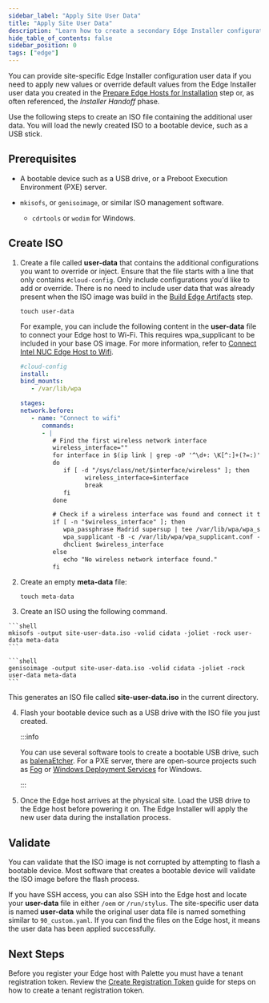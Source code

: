 ```yaml
---
sidebar_label: "Apply Site User Data"
title: "Apply Site User Data"
description: "Learn how to create a secondary Edge Installer configuration user data."
hide_table_of_contents: false
sidebar_position: 0
tags: ["edge"]
---
```


You can provide site-specific Edge Installer configuration user data if you need to apply new values or override default
values from the Edge Installer user data you created in the [Prepare Edge Hosts for Installation](../stage.md) step or,
as often referenced, the _Installer Handoff_ phase.

Use the following steps to create an ISO file containing the additional user data. You will load the newly created ISO
to a bootable device, such as a USB stick.

## Prerequisites

- A bootable device such as a USB drive, or a Preboot Execution Environment (PXE) server.

- `mkisofs`, or `genisoimage`, or similar ISO management software.

  - `cdrtools` or `wodim` for Windows.

## Create ISO

1.  Create a file called **user-data** that contains the additional configurations you want to override or inject.
    Ensure that the file starts with a line that only contains `#cloud-config`. Only include configurations you'd like
    to add or override. There is no need to include user data that was already present when the ISO image was build in
    the [Build Edge Artifacts](../../edgeforge-workflow/palette-canvos.md) step.

    ```shell
    touch user-data
    ```

    For example, you can include the following content in the **user-data** file to connect your Edge host to Wi-Fi. This
    requires wpa_supplicant to be included in your base OS image. For more information, refer to
    [Connect Intel NUC Edge Host to Wifi](../../networking/connect-wifi.md).

    ```yaml
    #cloud-config
    install:
    bind_mounts:
       - /var/lib/wpa

    stages:
    network.before:
       - name: "Connect to wifi"
          commands:
          - |
             # Find the first wireless network interface
             wireless_interface=""
             for interface in $(ip link | grep -oP '^\d+: \K[^:]+(?=:)')
             do
                if [ -d "/sys/class/net/$interface/wireless" ]; then
                      wireless_interface=$interface
                      break
                fi
             done

             # Check if a wireless interface was found and connect it to WiFi
             if [ -n "$wireless_interface" ]; then
                wpa_passphrase Madrid supersup | tee /var/lib/wpa/wpa_supplicant.conf
                wpa_supplicant -B -c /var/lib/wpa/wpa_supplicant.conf -i $wireless_interface
                dhclient $wireless_interface
             else
                echo "No wireless network interface found."
             fi
    ```

2.  Create an empty **meta-data** file:

    ```shell
    touch meta-data
    ```

3.  Create an ISO using the following command.

   <Tabs>
   <TabItem label="macOS/Linux" value="mac-linux">

    ```shell
    mkisofs -output site-user-data.iso -volid cidata -joliet -rock user-data meta-data
    ```

   </TabItem>

   <TabItem label="Windows" value="windows">

    ```shell
    genisoimage -output site-user-data.iso -volid cidata -joliet -rock user-data meta-data
    ```

   </TabItem>
    </Tabs>

This generates an ISO file called **site-user-data.iso** in the current directory.

4. Flash your bootable device such as a USB drive with the ISO file you just created.

   :::info

   You can use several software tools to create a bootable USB drive, such as
   [balenaEtcher](https://www.balena.io/etcher). For a PXE server, there are open-source projects such as
   [Fog](https://fogproject.org/download) or
   [Windows Deployment Services](https://learn.microsoft.com/en-us/windows/deployment/wds-boot-support) for Windows.

   :::

5. Once the Edge host arrives at the physical site. Load the USB drive to the Edge host before powering it on. The Edge
   Installer will apply the new user data during the installation process.

## Validate

You can validate that the ISO image is not corrupted by attempting to flash a bootable device. Most software that
creates a bootable device will validate the ISO image before the flash process.

If you have SSH access, you can also SSH into the Edge host and locate your **user-data** file in either `/oem` or
`/run/stylus`. The site-specific user data is named **user-data** while the original user data file is named something
similar to `90_custom.yaml`. If you can find the files on the Edge host, it means the user data has been applied
successfully.

## Next Steps

Before you register your Edge host with Palette you must have a tenant registration token. Review the
[Create Registration Token](create-registration-token.md) guide for steps on how to create a tenant registration token.
